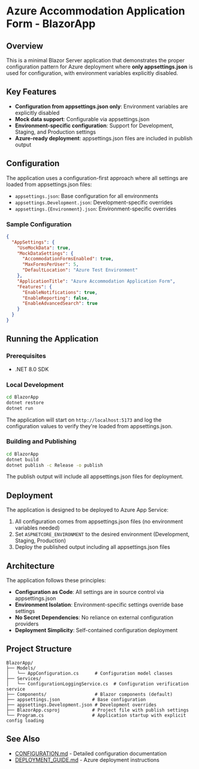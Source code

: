 # Azure Accommodation Application Form - BlazorApp

## Overview

This is a minimal Blazor Server application that demonstrates the proper configuration pattern for Azure deployment where **only appsettings.json** is used for configuration, with environment variables explicitly disabled.

## Key Features

- **Configuration from appsettings.json only**: Environment variables are explicitly disabled
- **Mock data support**: Configurable via appsettings.json
- **Environment-specific configuration**: Support for Development, Staging, and Production settings
- **Azure-ready deployment**: appsettings.json files are included in publish output

## Configuration

The application uses a configuration-first approach where all settings are loaded from appsettings.json files:

- `appsettings.json`: Base configuration for all environments
- `appsettings.Development.json`: Development-specific overrides
- `appsettings.{Environment}.json`: Environment-specific overrides

### Sample Configuration

```json
{
  "AppSettings": {
    "UseMockData": true,
    "MockDataSettings": {
      "AccommodationFormsEnabled": true,
      "MaxFormsPerUser": 5,
      "DefaultLocation": "Azure Test Environment"
    },
    "ApplicationTitle": "Azure Accommodation Application Form",
    "Features": {
      "EnableNotifications": true,
      "EnableReporting": false,
      "EnableAdvancedSearch": true
    }
  }
}
```

## Running the Application

### Prerequisites
- .NET 8.0 SDK

### Local Development
```bash
cd BlazorApp
dotnet restore
dotnet run
```

The application will start on `http://localhost:5173` and log the configuration values to verify they're loaded from appsettings.json.

### Building and Publishing
```bash
cd BlazorApp
dotnet build
dotnet publish -c Release -o publish
```

The publish output will include all appsettings.json files for deployment.

## Deployment

The application is designed to be deployed to Azure App Service:

1. All configuration comes from appsettings.json files (no environment variables needed)
2. Set `ASPNETCORE_ENVIRONMENT` to the desired environment (Development, Staging, Production)
3. Deploy the published output including all appsettings.json files

## Architecture

The application follows these principles:

- **Configuration as Code**: All settings are in source control via appsettings.json
- **Environment Isolation**: Environment-specific settings override base settings
- **No Secret Dependencies**: No reliance on external configuration providers
- **Deployment Simplicity**: Self-contained configuration deployment

## Project Structure

```
BlazorApp/
├── Models/
│   └── AppConfiguration.cs      # Configuration model classes
├── Services/
│   └── ConfigurationLoggingService.cs  # Configuration verification service
├── Components/                  # Blazor components (default)
├── appsettings.json            # Base configuration
├── appsettings.Development.json # Development overrides
├── BlazorApp.csproj            # Project file with publish settings
└── Program.cs                  # Application startup with explicit config loading
```

## See Also

- [CONFIGURATION.md](./CONFIGURATION.md) - Detailed configuration documentation
- [DEPLOYMENT_GUIDE.md](./DEPLOYMENT_GUIDE.md) - Azure deployment instructions